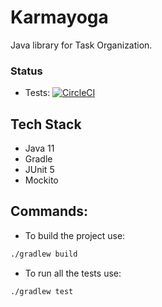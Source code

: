 # Karmayoga

Java library for Task Organization.

### Status
* Tests: [![CircleCI](https://circleci.com/gh/sighosh2/karmayoga.svg?style=svg&circle-token=fe220cb4c9b12e2ecee443271b464bc80aa780d2)](https://circleci.com/gh/sighosh2/karmayoga)

## Tech Stack
* Java 11
* Gradle
* JUnit 5
* Mockito


## Commands:

* To build the project use:

```bash
./gradlew build
```

* To run all the tests use:
```bash
./gradlew test
```
